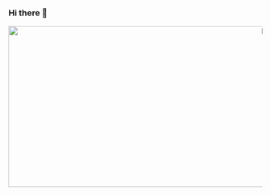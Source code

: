 ### Hi there 👋



<p align="center">
    <img src="https://media.giphy.com/media/R5lKMiBdmDeOpim202/giphy.gif" alt="Example1" width="1050" height="320">
</p>

<!--
**connorlee11/connorlee11** is a ✨ _special_ ✨ repository because its `README.md` (this file) appears on your GitHub profile.

Here are some ideas to get you started:

- 🔭 I’m currently working on ...
- 🌱 I’m currently learning ...
- 👯 I’m looking to collaborate on ...
- 🤔 I’m looking for help with ...
- 💬 Ask me about ...
- 📫 How to reach me: ...
- 😄 Pronouns: ...
- ⚡ Fun fact: ...
-->

